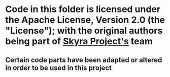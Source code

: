# Code in this folder is licensed under the Apache License, Version 2.0 (the "License"); with the original authors being part of [Skyra Project's](https://github.com/skyra-project/skyra) team

## Certain code parts have been adapted or altered in order to be used in this project
